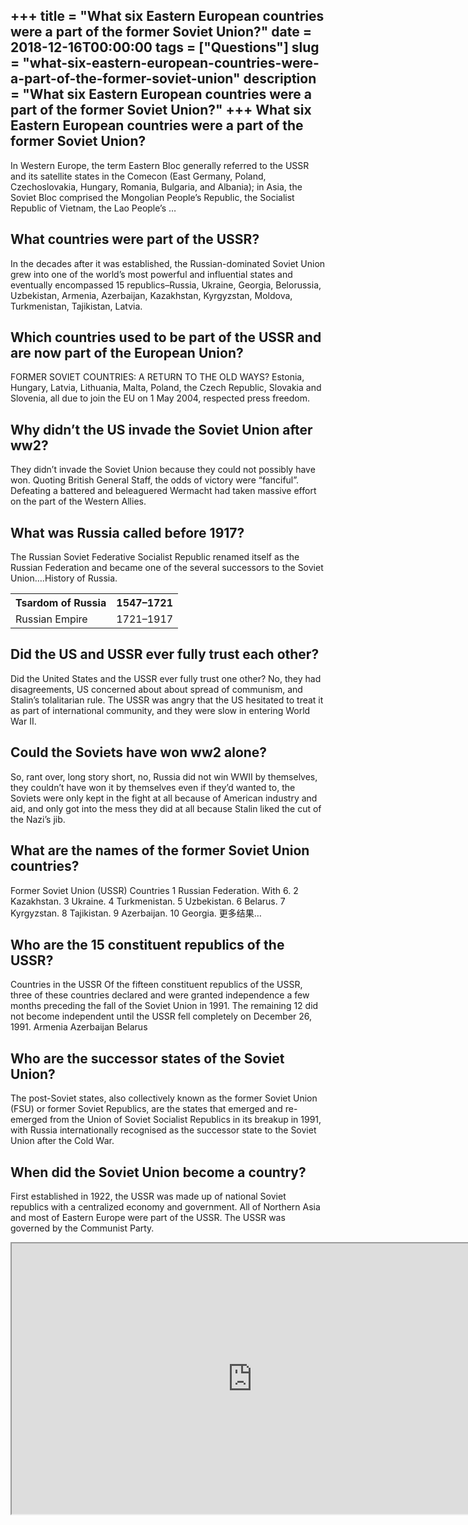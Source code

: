 +++
title = "What six Eastern European countries were a part of the former Soviet Union?"
date = 2018-12-16T00:00:00
tags = ["Questions"]
slug = "what-six-eastern-european-countries-were-a-part-of-the-former-soviet-union"
description = "What six Eastern European countries were a part of the former Soviet Union?"
+++
What six Eastern European countries were a part of the former Soviet Union?
---------------------------------------------------------------------------

In Western Europe, the term Eastern Bloc generally referred to the USSR and its satellite states in the Comecon (East Germany, Poland, Czechoslovakia, Hungary, Romania, Bulgaria, and Albania); in Asia, the Soviet Bloc comprised the Mongolian People’s Republic, the Socialist Republic of Vietnam, the Lao People’s …

What countries were part of the USSR?
-------------------------------------

In the decades after it was established, the Russian-dominated Soviet Union grew into one of the world’s most powerful and influential states and eventually encompassed 15 republics–Russia, Ukraine, Georgia, Belorussia, Uzbekistan, Armenia, Azerbaijan, Kazakhstan, Kyrgyzstan, Moldova, Turkmenistan, Tajikistan, Latvia.

Which countries used to be part of the USSR and are now part of the European Union?
-----------------------------------------------------------------------------------

FORMER SOVIET COUNTRIES: A RETURN TO THE OLD WAYS? Estonia, Hungary, Latvia, Lithuania, Malta, Poland, the Czech Republic, Slovakia and Slovenia, all due to join the EU on 1 May 2004, respected press freedom.

Why didn’t the US invade the Soviet Union after ww2?
----------------------------------------------------

They didn’t invade the Soviet Union because they could not possibly have won. Quoting British General Staff, the odds of victory were “fanciful”. Defeating a battered and beleaguered Wermacht had taken massive effort on the part of the Western Allies.

What was Russia called before 1917?
-----------------------------------

The Russian Soviet Federative Socialist Republic renamed itself as the Russian Federation and became one of the several successors to the Soviet Union….History of Russia.

<table><tr><th>Tsardom of Russia</th><th>1547–1721</th></tr><tr><td>Russian Empire</td><td>1721–1917</td></tr></table>

Did the US and USSR ever fully trust each other?
------------------------------------------------

Did the United States and the USSR ever fully trust one other? No, they had disagreements, US concerned about about spread of communism, and Stalin’s tolalitarian rule. The USSR was angry that the US hesitated to treat it as part of international community, and they were slow in entering World War II.

Could the Soviets have won ww2 alone?
-------------------------------------

So, rant over, long story short, no, Russia did not win WWII by themselves, they couldn’t have won it by themselves even if they’d wanted to, the Soviets were only kept in the fight at all because of American industry and aid, and only got into the mess they did at all because Stalin liked the cut of the Nazi’s jib.

What are the names of the former Soviet Union countries?
--------------------------------------------------------

Former Soviet Union (USSR) Countries 1 Russian Federation. With 6. 2 Kazakhstan. 3 Ukraine. 4 Turkmenistan. 5 Uzbekistan. 6 Belarus. 7 Kyrgyzstan. 8 Tajikistan. 9 Azerbaijan. 10 Georgia. 更多结果…

Who are the 15 constituent republics of the USSR?
-------------------------------------------------

Countries in the USSR Of the fifteen constituent republics of the USSR, three of these countries declared and were granted independence a few months preceding the fall of the Soviet Union in 1991. The remaining 12 did not become independent until the USSR fell completely on December 26, 1991. Armenia Azerbaijan Belarus

Who are the successor states of the Soviet Union?
-------------------------------------------------

The post-Soviet states, also collectively known as the former Soviet Union (FSU) or former Soviet Republics, are the states that emerged and re-emerged from the Union of Soviet Socialist Republics in its breakup in 1991, with Russia internationally recognised as the successor state to the Soviet Union after the Cold War.

When did the Soviet Union become a country?
-------------------------------------------

First established in 1922, the USSR was made up of national Soviet republics with a centralized economy and government. All of Northern Asia and most of Eastern Europe were part of the USSR. The USSR was governed by the Communist Party.

<iframe allow="accelerometer; autoplay; clipboard-write; encrypted-media; gyroscope; picture-in-picture" allowfullscreen="" class="__youtube_prefs__  epyt-is-override  no-lazyload" data-no-lazy="1" data-origheight="433" data-origwidth="770" data-skipgform_ajax_framebjll="" height="433" id="_ytid_40904" loading="lazy" src="https://www.youtube.com/embed/LMYcFt9MSAk?enablejsapi=1&autoplay=0&cc_load_policy=0&cc_lang_pref=&iv_load_policy=1&loop=0&modestbranding=0&rel=1&fs=1&playsinline=0&autohide=2&theme=dark&color=red&controls=1&" title="YouTube player" width="770"></iframe>